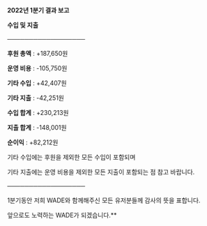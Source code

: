 **2022년 1분기 결과 보고**

**수입 및 지출**

──────────────────


**후원 총액** : +187,650원

**운영 비용** : -105,750원

**기타 수입** : +42,407원

**기타 지출** : -42,251원

**수입 합계** : +230,213원

**지출 합계** : -148,001원

**순이익** : +82,212원


기타 수입에는 후원을 제외한 모든 수입이 포함되며

기타 지출에는 운영 비용을 제외한 모든 지출이 포함되는 점 참고 바랍니다.

──────────────────

1분기동안 저희 WADE와 함께해주신 모든 유저분들께 감사의 뜻을 표합니다.

앞으로도 노력하는 WADE가 되겠습니다.**
